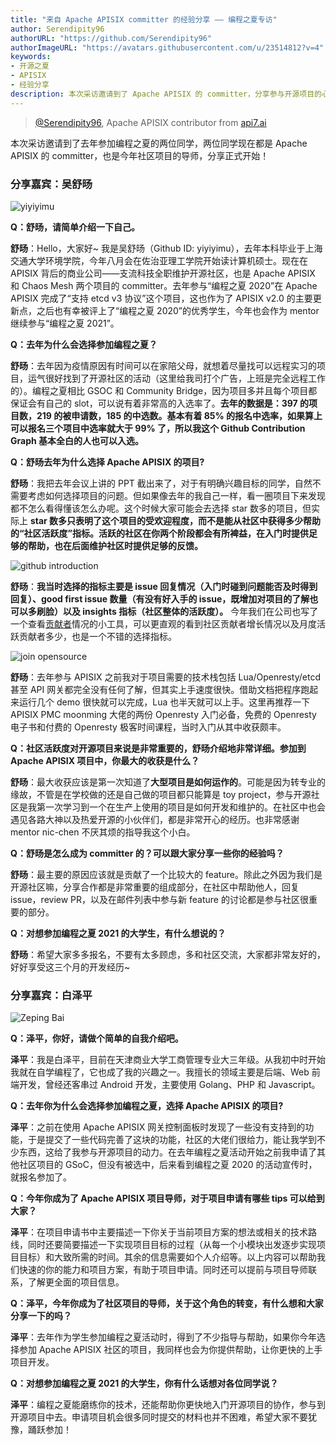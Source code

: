 ```yaml
---
title: "来自 Apache APISIX committer 的经验分享 —— 编程之夏专访"
author: Serendipity96
authorURL: "https://github.com/Serendipity96"
authorImageURL: "https://avatars.githubusercontent.com/u/23514812?v=4"
keywords:
- 开源之夏
- APISIX
- 经验分享
description: 本次采访邀请到了 Apache APISIX 的 committer，分享参与开源项目的心得体会
---
```

> [@Serendipity96](https://github.com/Serendipity96), Apache APISIX contributor from [api7.ai](https://www.apiseven.com/)
>

<!--truncate-->

本次采访邀请到了去年参加编程之夏的两位同学，两位同学现在都是 Apache APISIX 的 committer，也是今年社区项目的导师，分享正式开始！

### 分享嘉宾：吴舒旸

![yiyiyimu](../static/img/blog_img/2021-06-03-1.webp)

**Q：舒旸，请简单介绍一下自己。**

**舒旸**：Hello，大家好~ 我是吴舒旸（Github ID: yiyiyimu），去年本科毕业于上海交通大学环境学院，今年八月会在佐治亚理工学院开始读计算机硕士。现在在 APISIX 背后的商业公司——支流科技全职维护开源社区，也是 Apache APISIX 和 Chaos Mesh 两个项目的 committer。去年参与“编程之夏 2020”在 Apache APISIX 完成了“支持 etcd v3 协议”这个项目，这也作为了 APISIX v2.0 的主要更新点，之后也有幸被评上了“编程之夏 2020”的优秀学生，今年也会作为 mentor 继续参与“编程之夏 2021”。

**Q：去年为什么会选择参加编程之夏？**

**舒旸**：去年因为疫情原因有时间可以在家陪父母，就想着尽量找可以远程实习的项目，运气很好找到了开源社区的活动（这里给我司打个广告，上班是完全远程工作的）。编程之夏相比 GSOC 和 Community Bridge，因为项目多并且每个项目都保证会有自己的 slot，可以说有着非常高的入选率了。**去年的数据是：397 的项目数，219 的被申请数，185 的中选数。基本有着 85% 的报名中选率，如果算上可以报名三个项目中选率就大于 99% 了，所以我这个 Github Contribution Graph 基本全白的人也可以入选。**

**Q：舒旸去年为什么选择 Apache APISIX 的项目?**

**舒旸**：我把去年会议上讲的 PPT 截出来了，对于有明确兴趣目标的同学，自然不需要考虑如何选择项目的问题。但如果像去年的我自己一样，看一圈项目下来发现都不怎么看得懂该怎么办呢。这个时候大家可能会去选择 star 数多的项目，但实际上 **star 数多只表明了这个项目的受欢迎程度，而不是能从社区中获得多少帮助的“社区活跃度”指标。活跃的社区在你两个阶段都会有所裨益，在入门时提供足够的帮助，也在后面维护社区时提供足够的反馈。**

![github introduction](../static/img/blog_img/2021-06-03-2.webp)

**舒旸**：**我当时选择的指标主要是 issue 回复情况（入门时碰到问题能否及时得到回复）、good first issue 数量（有没有好入手的 issue，既增加对项目的了解也可以多刷脸）以及 insights 指标（社区整体的活跃度）。** 今年我们在公司也写了一个查看[贡献者](https://github.com/api7/contributor-graph)情况的小工具，可以更直观的看到社区贡献者增长情况以及月度活跃贡献者多少，也是一个不错的选择指标。

![join opensource](../static/img/blog_img/2021-06-03-3.webp)

**舒旸**：去年参与 APISIX 之前我对于项目需要的技术栈包括 Lua/Openresty/etcd 甚至 API 网关都完全没有任何了解，但其实上手速度很快。借助文档把程序跑起来运行几个 demo 很快就可以完成，Lua 也半天就可以上手。这里再推荐一下 APISIX PMC moonming 大佬的两份 Openresty 入门必备，免费的 Openresty 电子书和付费的 Openresty 极客时间课程，当时入门从其中收获颇丰。

**Q：社区活跃度对开源项目来说是非常重要的，舒旸介绍地非常详细。参加到 Apache APISIX 项目中，你最大的收获是什么？**

**舒旸**：最大收获应该是第一次知道了**大型项目是如何运作的**。可能是因为转专业的缘故，不管是在学校做的还是自己做的项目都只能算是 toy project，参与开源社区是我第一次学习到一个在生产上使用的项目是如何开发和维护的。在社区中也会遇见各路大神以及热爱开源的小伙伴们，都是非常开心的经历。也非常感谢 mentor nic-chen 不厌其烦的指导我这个小白。

**Q：舒旸是怎么成为 committer 的？可以跟大家分享一些你的经验吗？**

**舒旸**：最主要的原因应该就是贡献了一个比较大的 feature。除此之外因为我们是开源社区嘛，分享合作都是非常重要的组成部分，在社区中帮助他人，回复 issue，review PR，以及在邮件列表中参与新 feature 的讨论都是参与社区很重要的部分。

**Q：对想参加编程之夏 2021 的大学生，有什么想说的？**

**舒旸**：希望大家多多报名，不要有太多顾虑，多和社区交流，大家都非常友好的，好好享受这三个月的开发经历~

### 分享嘉宾：白泽平

![Zeping Bai](../static/img/blog_img/2021-06-03-4.webp)

**Q：泽平，你好，请做个简单的自我介绍吧。**

**泽平**：我是白泽平，目前在天津商业大学工商管理专业大三年级。从我初中时开始我就在自学编程了，它也成了我的兴趣之一。我擅长的领域主要是后端、Web 前端开发，曾经还客串过 Android 开发，主要使用 Golang、PHP 和 Javascript。

**Q：去年你为什么会选择参加编程之夏，选择 Apache APISIX 的项目?**

**泽平**：之前在使用 Apache APISIX 网关控制面板时发现了一些没有支持到的功能，于是提交了一些代码完善了这块的功能，社区的大佬们很给力，能让我学到不少东西，这给了我参与开源项目的动力。在去年编程之夏活动开始之前我申请了其他社区项目的 GSoC，但没有被选中，后来看到编程之夏 2020 的活动宣传时，就报名参加了。

**Q：今年你成为了 Apache APISIX 项目导师，对于项目申请有哪些 tips 可以给到大家？**

**泽平**：在项目申请书中主要描述一下你关于当前项目方案的想法或相关的技术路线，同时还要简要描述一下实现项目目标的过程（从每一个小模块出发逐步实现项目目标）和大致所需的时间。其余的信息需要如个人介绍等。以上内容可以帮助我们快速的你的能力和项目方案，有助于项目申请。同时还可以提前与项目导师联系，了解更全面的项目信息。

**Q：泽平，今年你成为了社区项目的导师，关于这个角色的转变，有什么想和大家分享一下的吗？**

**泽平**：去年作为学生参加编程之夏活动时，得到了不少指导与帮助，如果你今年选择参加 Apache  APISIX 社区的项目，我同样也会为你提供帮助，让你更快的上手项目开发。

**Q：对想参加编程之夏 2021 的大学生，你有什么话想对各位同学说？**

**泽平**：编程之夏能磨练你的技术，还能帮助你更快地入门开源项目的协作，参与到开源项目中去。申请项目机会很多同时提交的材料也并不困难，希望大家不要犹豫，踊跃参加！
